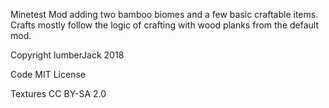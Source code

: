 Minetest Mod adding two bamboo biomes and a few basic craftable items. Crafts mostly follow the logic of crafting with wood planks from the default mod.

Copyright lumberJack 2018

Code MIT License

Textures CC BY-SA 2.0
